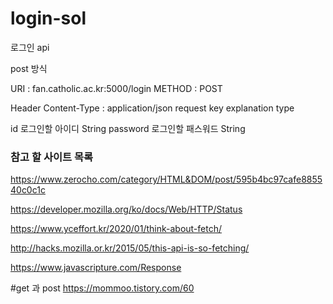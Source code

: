 # login-sol

로그인 api

post 방식

URI : fan.catholic.ac.kr:5000/login
METHOD : POST

Header
Content-Type : application/json
request
key	explanation	type

id	로그인할 아이디	String
password	로그인할 패스워드	String


### 참고 할 사이트 목록
https://www.zerocho.com/category/HTML&DOM/post/595b4bc97cafe885540c0c1c

https://developer.mozilla.org/ko/docs/Web/HTTP/Status

https://www.yceffort.kr/2020/01/think-about-fetch/

http://hacks.mozilla.or.kr/2015/05/this-api-is-so-fetching/

https://www.javascripture.com/Response


#get 과 post
https://mommoo.tistory.com/60
